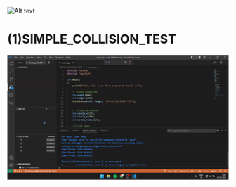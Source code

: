 ![Alt text](https://www.raylib.com/common/img/raylib_logo_card.png)
# (1)SIMPLE_COLLISION_TEST
![](https://github.com/abhijeetgitbook/RAYLIB_test_projects/blob/main/readme_assets/simple_collision_test.gif?raw=true)
